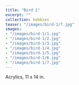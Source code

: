 ```yaml
---
title: "Bird 1"
excerpt: ""
collection: hobbies
teaser: "/images/bird-1/7.jpg"
images:
- "/images/bird-1/1.jpg"
- "/images/bird-1/2.jpg"
- "/images/bird-1/3.jpg"
- "/images/bird-1/4.jpg"
- "/images/bird-1/5.jpg"
- "/images/bird-1/6.jpg"
- "/images/bird-1/7.jpg"
---
```

Acrylics, 11 x 14 in.